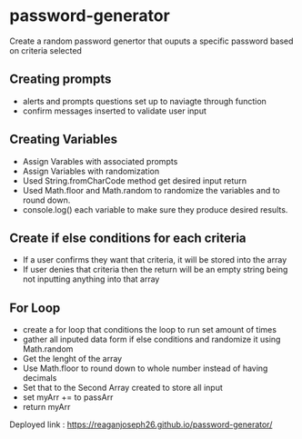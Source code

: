 # password-generator
Create a random password genertor that ouputs a specific password based on criteria selected
## Creating prompts
- alerts and prompts questions set up to naviagte through function
- confirm messages inserted to validate user input
## Creating Variables
- Assign Varables with associated prompts
- Assign Variables with randomization
- Used String.fromCharCode method get desired input return
- Used Math.floor and Math.random to randomize the variables and to round down.
- console.log() each variable to make sure they produce desired results. 
## Create if else conditions for each criteria
- If a user confirms they want that criteria, it will be stored into the array
- If user denies that criteria then the return will be an empty string being not inputting anything into that array
## For Loop
- create a for loop that conditions the loop to run set amount of times
- gather all inputed data form if else conditions and randomize it using Math.random 
- Get the lenght of the array
- Use Math.floor to round down to whole number instead of having decimals
- Set that to the Second Array created to store all input
- set myArr += to passArr
- return myArr

Deployed link : https://reaganjoseph26.github.io/password-generator/


 